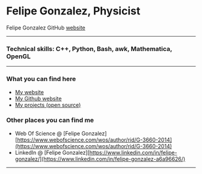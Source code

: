 # Felipe Gonzalez, Physicist 
Felipe Gonzalez GitHub [website](fgonzcat.github.io)

----
### Technical skills: C++, Python, Bash, awk, Mathematica, OpenGL


----
### What you can find here

* [My website](https://www.gnm.cl/fgonzalez/)
* [My Github website](http://fgonzcat.github.io/)
* [My projects (open source)](https://github.com/fgonzcat)

### Other places you can find me

* Web Of Science @  [Felipe Gonzalez][https://www.webofscience.com/wos/author/rid/G-3660-2014](https://www.webofscience.com/wos/author/rid/G-3660-2014)
* LinkedIn @ [Felipe Gonzalez][https://www.linkedin.com/in/felipe-gonzalez/](https://www.linkedin.com/in/felipe-gonzalez-a6a96626/)



----

